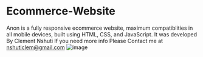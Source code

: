 # Ecommerce-Website
Anon is a fully responsive ecommerce website, maximum compatiblities in all mobile devices, built using HTML, CSS, and JavaScript. It was developed By Clement Nshuti If you need more info Please Contact me at nshuticlem@gmail.com
![image](https://github.com/Nshuti-Clement/Ecommerce-Website/assets/95314098/c6c63aad-9d24-4065-b698-b8e014d6912b)
